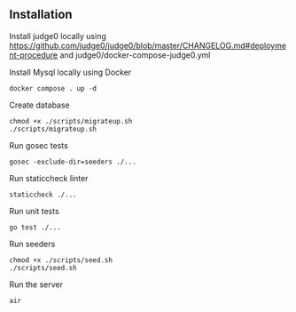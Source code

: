 ## Installation
Install judge0 locally using https://github.com/judge0/judge0/blob/master/CHANGELOG.md#deployment-procedure and judge0/docker-compose-judge0.yml

Install Mysql locally using Docker
```shell
docker compose . up -d
```

Create database
```shell
chmod +x ./scripts/migrateup.sh
./scripts/migrateup.sh 
```

Run gosec tests
```shell
gosec -exclude-dir=seeders ./...
```

Run staticcheck linter
```shell
staticcheck ./...
```

Run unit tests
```shell
go test ./...
```

Run seeders
```shell
chmod +x ./scripts/seed.sh 
./scripts/seed.sh
```

Run the server
```shell
air
```

